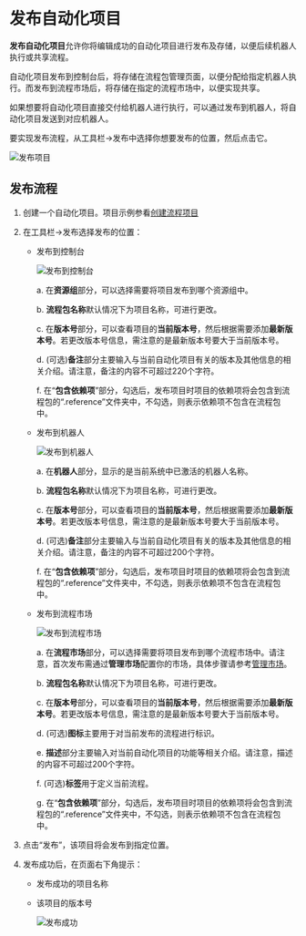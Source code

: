 # 发布自动化项目
**发布自动化项目**允许你将编辑成功的自动化项目进行发布及存储，以便后续机器人执行或共享流程。

自动化项目发布到控制台后，将存储在流程包管理页面，以便分配给指定机器人执行。而发布到流程市场后，将存储在指定的流程市场中，以便实现共享。

如果想要将自动化项目直接交付给机器人进行执行，可以通过发布到机器人，将自动化项目发送到对应机器人。


要实现发布流程，从工具栏->发布中选择你想要发布的位置，然后点击它。

![发布项目](https://docimages.blob.core.chinacloudapi.cn/images/Studio/automationProject/publishProject/publishinpath20201019.png)

## 发布流程
1. 创建一个自动化项目。项目示例参看[创建流程项目](./CreateProject.md?_v=v2020.4)
2. 在工具栏->发布选择发布的位置：
    * 发布到控制台
    
        ![发布到控制台](https://docimages.blob.core.chinacloudapi.cn/images/Studio/automationProject/publishProject/publishproject20201214.png)

        a. 在**资源组**部分，可以选择需要将项目发布到哪个资源组中。

        b. **流程包名称**默认情况下为项目名称，可进行更改。

        c. 在**版本号**部分，可以查看项目的**当前版本号**，然后根据需要添加**最新版本号**。若更改版本号信息，需注意的是最新版本号要大于当前版本号。

        d. (可选)**备注**部分主要输入与当前自动化项目有关的版本及其他信息的相关介绍。请注意，备注的内容不可超过220个字符。

        f. 在“**包含依赖项**”部分，勾选后，发布项目时项目的依赖项将会包含到流程包的“.reference”文件夹中，不勾选，则表示依赖项不包含在流程包中。

    * 发布到机器人
    
        ![发布到机器人](https://docimages.blob.core.chinacloudapi.cn/images/Studio/automationProject/publishProject/publishrobot20201214.png)

        a. 在**机器人**部分，显示的是当前系统中已激活的机器人名称。

        b. **流程包名称**默认情况下为项目名称，可进行更改。

        c. 在**版本号**部分，可以查看项目的**当前版本号**，然后根据需要添加**最新版本号**。若更改版本号信息，需注意的是最新版本号要大于当前版本号。

        d. (可选)**备注**部分主要输入与当前自动化项目有关的版本及其他信息的相关介绍。请注意，备注的内容不可超过200个字符。

        f. 在“**包含依赖项**”部分，勾选后，发布项目时项目的依赖项将会包含到流程包的“.reference”文件夹中，不勾选，则表示依赖项不包含在流程包中。


    * 发布到流程市场
    
        ![发布到流程市场](https://docimages.blob.core.chinacloudapi.cn/images/Studio/automationProject/publishProject/publishflowmarket20201214.png)

        a. 在**流程市场**部分，可以选择需要将项目发布到哪个流程市场中。请注意，首次发布需通过**管理市场**配置你的市场，具体步骤请参考[管理市场](../market/Market.md?_v=v2020.4)。

        b. **流程包名称**默认情况下为项目名称，可进行更改。
        
        c.  在**版本号**部分，可以查看项目的**当前版本号**，然后根据需要添加**最新版本号**。若更改版本号信息，需注意的是最新版本号要大于当前版本号。
        
        d. (可选)**图标**主要用于对当前发布的流程进行标识。
        
        e. **描述**部分主要输入对当前自动化项目的功能等相关介绍。请注意，描述的内容不可超过200个字符。
        
        f. (可选)**标签**用于定义当前流程。

        g. 在“**包含依赖项**”部分，勾选后，发布项目时项目的依赖项将会包含到流程包的“.reference”文件夹中，不勾选，则表示依赖项不包含在流程包中。

3. 点击“发布”，该项目将会发布到指定位置。
4. 发布成功后，在页面右下角提示：
    * 发布成功的项目名称
    * 该项目的版本号

        ![发布成功](https://docimages.blob.core.chinacloudapi.cn/images/Studio/automationProject/publishProject/publishsucess20201214.png)
